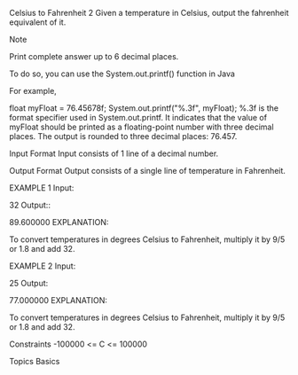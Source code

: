 Celsius to Fahrenheit 2
Given a temperature in Celsius, output the fahrenheit equivalent of it.

Note

Print complete answer up to 6 decimal places.

To do so, you can use the System.out.printf() function in Java

For example,

float myFloat = 76.45678f;
System.out.printf("%.3f", myFloat);
%.3f is the format specifier used in System.out.printf. It indicates that the value of myFloat should be printed as a floating-point number with three decimal places. The output is rounded to three decimal places: 76.457.

Input Format
Input consists of 1 line of a decimal number.

Output Format
Output consists of a single line of temperature in Fahrenheit.

EXAMPLE 1
Input:

32
Output::

89.600000
EXPLANATION:

To convert temperatures in degrees Celsius to Fahrenheit, multiply it by 9/5 or 1.8 and add 32.

EXAMPLE 2
Input:

25
Output:

77.000000
EXPLANATION:

To convert temperatures in degrees Celsius to Fahrenheit, multiply it by 9/5 or 1.8 and add 32.

Constraints
-100000 <= C <= 100000

Topics
Basics